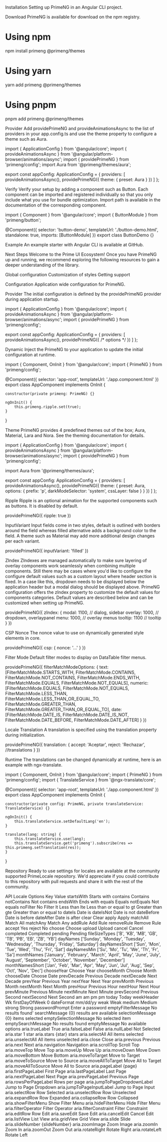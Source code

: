 Installation
Setting up PrimeNG in an Angular CLI project.

Download
PrimeNG is available for download on the npm registry.


# Using npm
npm install primeng @primeng/themes

# Using yarn
yarn add primeng @primeng/themes

# Using pnpm
pnpm add primeng @primeng/themes

Provider
Add providePrimeNG and provideAnimationsAsync to the list of providers in your app.config.ts and use the theme property to configure a theme such as Aura.


import { ApplicationConfig } from '@angular/core';
import { provideAnimationsAsync } from '@angular/platform-browser/animations/async';
import { providePrimeNG } from 'primeng/config';
import Aura from '@primeng/themes/aura';

export const appConfig: ApplicationConfig = {
    providers: [
        provideAnimationsAsync(),
        providePrimeNG({
            theme: {
                preset: Aura
            }
        })
    ]
};

Verify
Verify your setup by adding a component such as Button. Each component can be imported and registered individually so that you only include what you use for bundle optimization. Import path is available in the documentation of the corresponding component.


import { Component } from '@angular/core';
import { ButtonModule } from 'primeng/button';

@Component({
    selector: 'button-demo',
    templateUrl: './button-demo.html',
    standalone: true,
    imports: [ButtonModule]
})
export class ButtonDemo {}


<div class="card flex justify-center">
    <p-button label="Check" />
</div>

Example
An example starter with Angular CLI is available at GitHub.

Next Steps
Welcome to the Prime UI Ecosystem! Once you have PrimeNG up and running, we recommend exploring the following resources to gain a deeper understanding of the library.

Global configuration
Customization of styles
Getting support



Configuration
Application wide configuration for PrimeNG.

Provider
The initial configuration is defined by the providePrimeNG provider during application startup.


import { ApplicationConfig } from '@angular/core';
import { provideAnimationsAsync } from '@angular/platform-browser/animations/async';
import { providePrimeNG } from 'primeng/config';

export const appConfig: ApplicationConfig = {
    providers: [
        provideAnimationsAsync(),
        providePrimeNG({ /* options */ })
    ]
};

Dynamic
Inject the PrimeNG to your application to update the initial configuration at runtime.


import { Component, OnInit } from '@angular/core';
import { PrimeNG } from 'primeng/config';

@Component({
    selector: 'app-root',
    templateUrl: './app.component.html'
})
export class AppComponent implements OnInit {

    constructor(private primeng: PrimeNG) {}

    ngOnInit() {
        this.primeng.ripple.set(true);
    }
}

Theme
PrimeNG provides 4 predefined themes out of the box; Aura, Material, Lara and Nora. See the theming documentation for details.


import { ApplicationConfig } from '@angular/core';
import { provideAnimationsAsync } from '@angular/platform-browser/animations/async';
import { providePrimeNG } from 'primeng/config';

import Aura from '@primeng/themes/aura';

export const appConfig: ApplicationConfig = {
    providers: [
        provideAnimationsAsync(),
        providePrimeNG({
            theme: {
                preset: Aura,
                options: {
                    prefix: 'p',
                    darkModeSelector: 'system',
                    cssLayer: false
                }
            }
        })
    ]
};

Ripple
Ripple is an optional animation for the supported components such as buttons. It is disabled by default.


providePrimeNG({
    ripple: true
})

InputVariant
Input fields come in two styles, default is outlined with borders around the field whereas filled alternative adds a background color to the field. A theme such as Material may add more additional design changes per each variant.


providePrimeNG({
    inputVariant: 'filled' 
})

ZIndex
ZIndexes are managed automatically to make sure layering of overlay components work seamlessly when combining multiple components. Still there may be cases where you'd like to configure the configure default values such as a custom layout where header section is fixed. In a case like this, dropdown needs to be displayed below the application header but a modal dialog should be displayed above. PrimeNG configuration offers the zIndex property to customize the default values for components categories. Default values are described below and can be customized when setting up PrimeNG.


providePrimeNG({
    zIndex: {
        modal: 1100,    // dialog, sidebar
        overlay: 1000,  // dropdown, overlaypanel
        menu: 1000,     // overlay menus
        tooltip: 1100   // tooltip
    }
})

CSP
Nonce
The nonce value to use on dynamically generated style elements in core.


providePrimeNG({
    csp: {
        nonce: '...'
    }
})

Filter Mode
Default filter modes to display on DataTable filter menus.


providePrimeNG({
    filterMatchModeOptions: {
        text: [FilterMatchMode.STARTS_WITH, FilterMatchMode.CONTAINS, FilterMatchMode.NOT_CONTAINS, FilterMatchMode.ENDS_WITH, FilterMatchMode.EQUALS, FilterMatchMode.NOT_EQUALS],
        numeric: [FilterMatchMode.EQUALS, FilterMatchMode.NOT_EQUALS, FilterMatchMode.LESS_THAN, FilterMatchMode.LESS_THAN_OR_EQUAL_TO, FilterMatchMode.GREATER_THAN, FilterMatchMode.GREATER_THAN_OR_EQUAL_TO],
        date: [FilterMatchMode.DATE_IS, FilterMatchMode.DATE_IS_NOT, FilterMatchMode.DATE_BEFORE, FilterMatchMode.DATE_AFTER]
    }
})

Locale
Translation
A translation is specified using the translation property during initialization.


providePrimeNG({
    translation: {
        accept: 'Aceptar',
        reject: 'Rechazar',
        //translations
    }
})

Runtime
The translations can be changed dynamically at runtime, here is an example with ngx-translate.



import { Component, OnInit } from '@angular/core';
import { PrimeNG } from 'primeng/config';
import { TranslateService } from '@ngx-translate/core';

@Component({
    selector: 'app-root',
    templateUrl: './app.component.html'
})
export class AppComponent implements OnInit {

    constructor(private config: PrimeNG, private translateService: TranslateService) {}

    ngOnInit() {
        this.translateService.setDefaultLang('en');
    }

    translate(lang: string) {
        this.translateService.use(lang);
        this.translateService.get('primeng').subscribe(res => this.primeng.setTranslation(res));
    }
}

Repository
Ready to use settings for locales are available at the community supported PrimeLocale repository. We'd appreciate if you could contribute to this repository with pull requests and share it with the rest of the community.

API
Locale Options
Key	Value
startsWith	Starts with
contains	Contains
notContains	Not contains
endsWith	Ends with
equals	Equals
notEquals	Not equals
noFilter	No Filter
lt	Less than
lte	Less than or equal to
gt	Greater than
gte	Greater than or equal to
dateIs	Date is
dateIsNot	Date is not
dateBefore	Date is before
dateAfter	Date is after
clear	Clear
apply	Apply
matchAll	Match All
matchAny	Match Any
addRule	Add Rule
removeRule	Remove Rule
accept	Yes
reject	No
choose	Choose
upload	Upload
cancel	Cancel
completed	Completed
pending	Pending
fileSizeTypes	['B', 'KB', 'MB', 'GB', 'TB', 'PB', 'EB', 'ZB', 'YB']
dayNames	['Sunday', 'Monday', 'Tuesday', 'Wednesday', 'Thursday', 'Friday', 'Saturday']
dayNamesShort	['Sun', 'Mon', 'Tue', 'Wed', 'Thu', 'Fri', 'Sat']
dayNamesMin	['Su', 'Mo', 'Tu', 'We', 'Th', 'Fr', 'Sa']
monthNames	['January', 'February', 'March', 'April', 'May', 'June', 'July', 'August', 'September', 'October', 'November', 'December']
monthNamesShort	['Jan', 'Feb', 'Mar', 'Apr', 'May', 'Jun', 'Jul', 'Aug', 'Sep', 'Oct', 'Nov', 'Dec']
chooseYear	Choose Year
chooseMonth	Choose Month
chooseDate	Choose Date
prevDecade	Previous Decade
nextDecade	Next Decade
prevYear	Previous Year
nextYear	Next Year
prevMonth	Previous Month
nextMonth	Next Month
prevHour	Previous Hour
nextHour	Next Hour
prevMinute	Previous Minute
nextMinute	Next Minute
prevSecond	Previous Second
nextSecond	Next Second
am	am
pm	pm
today	Today
weekHeader	Wk
firstDayOfWeek	0
dateFormat	mm/dd/yy
weak	Weak
medium	Medium
strong	Strong
passwordPrompt	Enter a password
emptyFilterMessage	No results found'
searchMessage	{0} results are available
selectionMessage	{0} items selected
emptySelectionMessage	No selected item
emptySearchMessage	No results found
emptyMessage	No available options
aria.trueLabel	True
aria.falseLabel	False
aria.nullLabel	Not Selected
aria.star	1 star
aria.stars	{star} stars
aria.selectAll	All items selected
aria.unselectAll	All items unselected
aria.close	Close
aria.previous	Previous
aria.next	Next
aria.navigation	Navigation
aria.scrollTop	Scroll Top
aria.moveTop	Move Top
aria.moveUp	Move Up
aria.moveDown	Move Down
aria.moveBottom	Move Bottom
aria.moveToTarget	Move to Target
aria.moveToSource	Move to Source
aria.moveAllToTarget	Move All to Target
aria.moveAllToSource	Move All to Source
aria.pageLabel	{page}
aria.firstPageLabel	First Page
aria.lastPageLabel	Last Page
aria.nextPageLabel	Next Page
aria.prevPageLabel	Previous Page
aria.rowsPerPageLabel	Rows per page
aria.jumpToPageDropdownLabel	Jump to Page Dropdown
aria.jumpToPageInputLabel	Jump to Page Input
aria.selectRow	Row Selected
aria.unselectRow	Row Unselected
aria.expandRow	Row Expanded
aria.collapseRow	Row Collapsed
aria.showFilterMenu	Show Filter Menu
aria.hideFilterMenu	Hide Filter Menu
aria.filterOperator	Filter Operator
aria.filterConstraint	Filter Constraint
aria.editRow	Row Edit
aria.saveEdit	Save Edit
aria.cancelEdit	Cancel Edit
aria.listView	List View
aria.gridView	Grid View
aria.slide	Slide
aria.slideNumber	{slideNumber}
aria.zoomImage	Zoom Image
aria.zoomIn	Zoom In
aria.zoomOut	Zoom Out
aria.rotateRight	Rotate Right
aria.rotateLeft	Rotate Left